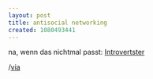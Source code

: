 ```yaml
---
layout: post
title: antisocial networking
created: 1080493441
---
```

na, wenn das nichtmal passt: [Introvertster][]

/[via][]


  [Introvertster]: http://www.airbag.ca/introvertster/index.php
  [via]: http://www.lostfocus.de/archives/2004/03/26/a-social-networking-site-that-works-for-me/
